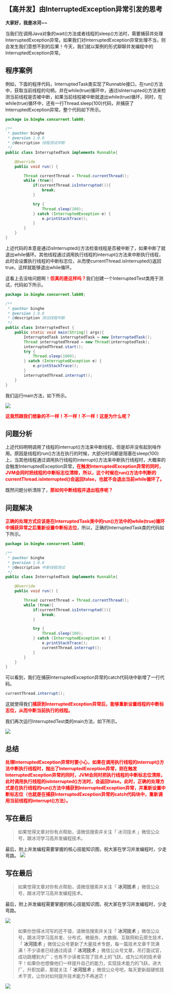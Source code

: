 ## 【高并发】由InterruptedException异常引发的思考

**大家好，我是冰河~~**

当我们在调用Java对象的wait()方法或者线程的sleep()方法时，需要捕获并处理InterruptedException异常。如果我们对InterruptedException异常处理不当，则会发生我们意想不到的后果！今天，我们就以案例的形式聊聊并发编程中的InterruptedException异常。

## 程序案例

例如，下面的程序代码，InterruptedTask类实现了Runnable接口，在run()方法中，获取当前线程的句柄，并在while(true)循环中，通过isInterrupted()方法来检测当前线程是否被中断，如果当前线程被中断就退出while(true)循环，同时，在while(true)循环中，还有一行Thread.sleep(100)代码，并捕获了InterruptedException异常。整个代码如下所示。

```java
package io.binghe.concurrent.lab08;

/**
 * @author binghe
 * @version 1.0.0
 * @description 线程测试中断
 */
public class InterruptedTask implements Runnable{

    @Override
    public void run() {

        Thread currentThread = Thread.currentThread();
        while (true){
            if(currentThread.isInterrupted()){
                break;
            }

            try {
                Thread.sleep(100);
            } catch (InterruptedException e) {
                e.printStackTrace();
            }
        }
    }
}
```

上述代码的本意是通过isInterrupted()方法检查线程是否被中断了，如果中断了就退出while循环。其他线程通过调用执行线程的interrupt()方法来中断执行线程，此时会设置执行线程的中断标志位，从而使currentThread.isInterrupted()返回true，这样就能够退出while循环。

这看上去没啥问题啊！<font color="#FF0000">**但真的是这样吗？**</font>我们创建一个InterruptedTest类用于测试，代码如下所示。

```java
package io.binghe.concurrent.lab08;

/**
 * @author binghe
 * @version 1.0.0
 * @description 测试线程中断
 */
public class InterruptedTest {
    public static void main(String[] args){
        InterruptedTask interruptedTask = new InterruptedTask();
        Thread interruptedThread = new Thread(interruptedTask);
        interruptedThread.start();
        try {
            Thread.sleep(1000);
        } catch (InterruptedException e) {
            e.printStackTrace();
        }
        interruptedThread.interrupt();
    }
}
```

我们运行main方法，如下所示。

![](https://img-blog.csdnimg.cn/20200317222959371.jpg)

<font color="#FF0000">**这竟然跟我们想象的不一样！不一样！不一样！这是为什么呢？**</font>

## 问题分析

上述代码明明调用了线程的interrupt()方法来中断线程，但是却并没有起到啥作用。原因是线程的run()方法在执行的时候，大部分时间都是阻塞在sleep(100)上，当其他线程通过调用执行线程的interrupt()方法来中断执行线程时，大概率的会触发InterruptedException异常，<font color="#FF0000">**在触发InterruptedException异常的同时，JVM会同时把线程的中断标志位清除，所以，这个时候在run()方法中判断的currentThread.isInterrupted()会返回false，也就不会退出当前while循环了。**</font>

既然问题分析清除了，<font color="#FF0000">**那如何中断线程并退出程序呢？**</font>

## 问题解决

<font color="#FF0000">**正确的处理方式应该是在InterruptedTask类中的run()方法中的while(true)循环中捕获异常之后重新设置中断标志位**</font>，所以，正确的InterruptedTask类的代码如下所示。

```java
package io.binghe.concurrent.lab08;

/**
 * @author binghe
 * @version 1.0.0
 * @description 中断线程测试
 */
public class InterruptedTask implements Runnable{

    @Override
    public void run() {

        Thread currentThread = Thread.currentThread();
        while (true){
            if(currentThread.isInterrupted()){
                break;
            }

            try {
                Thread.sleep(100);
            } catch (InterruptedException e) {
                e.printStackTrace();
                currentThread.interrupt();
            }
        }
    }
}
```

可以看到，我们在捕获InterruptedException异常的catch代码块中新增了一行代码。

```java
currentThread.interrupt();
```

这就使得我们<font color="#FF0000">**捕获到InterruptedException异常后，能够重新设置线程的中断标志位，从而中断当前执行的线程。**</font>

我们再次运行InterruptedTest类的main方法，如下所示。

![](https://img-blog.csdnimg.cn/20200317223121238.jpg)

## 总结

<font color="#FF0000">**处理InterruptedException异常时要小心，如果在调用执行线程的interrupt()方法中断执行线程时，抛出了InterruptedException异常，则在触发InterruptedException异常的同时，JVM会同时把执行线程的中断标志位清除，此时调用执行线程的isInterrupted()方法时，会返回false。此时，正确的处理方式是在执行线程的run()方法中捕获到InterruptedException异常，并重新设置中断标志位（也就是在捕获InterruptedException异常的catch代码块中，重新调用当前线程的interrupt()方法）。**</font>

## 写在最后

> 如果觉得文章对你有点帮助，请微信搜索并关注「 冰河技术 」微信公众号，跟冰河学习高并发编程技术。

最后，附上并发编程需要掌握的核心技能知识图，祝大家在学习并发编程时，少走弯路。
![](https://img-blog.csdnimg.cn/20200502092116324.jpg)

## 写在最后

> 如果觉得文章对你有点帮助，请微信搜索并关注「 **冰河技术** 」微信公众号，跟冰河学习高并发编程技术。


最后，附上并发编程需要掌握的核心技能知识图，祝大家在学习并发编程时，少走弯路。

![](https://img-blog.csdnimg.cn/20200322144644983.jpg?x-oss-process=image/watermark,type_ZmFuZ3poZW5naGVpdGk,shadow_10,text_aHR0cHM6Ly9ibG9nLmNzZG4ubmV0L2wxMDI4Mzg2ODA0,size_16,color_FFFFFF,t_70#pic_center)

> 如果你觉得冰河写的还不错，请微信搜索并关注「 **冰河技术** 」微信公众号，跟冰河学习高并发、分布式、微服务、大数据、互联网和云原生技术，「 **冰河技术** 」微信公众号更新了大量技术专题，每一篇技术文章干货满满！不少读者已经通过阅读「 **冰河技术** 」微信公众号文章，吊打面试官，成功跳槽到大厂；也有不少读者实现了技术上的飞跃，成为公司的技术骨干！如果你也想像他们一样提升自己的能力，实现技术能力的飞跃，进大厂，升职加薪，那就关注「 **冰河技术** 」微信公众号吧，每天更新超硬核技术干货，让你对如何提升技术能力不再迷茫！


![](https://img-blog.csdnimg.cn/20200906013715889.png)

